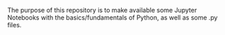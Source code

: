 The purpose of this repository is to make available some Jupyter Notebooks with the basics/fundamentals of Python, as well as some .py files. 
